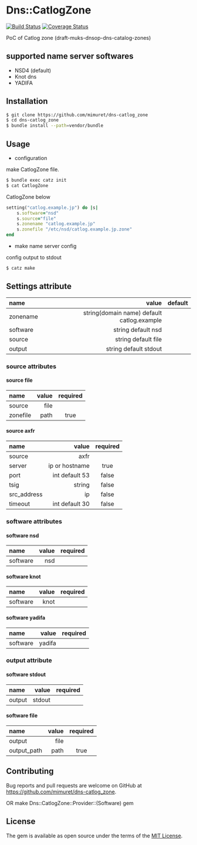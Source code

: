 # Dns::CatlogZone
[![Build Status](https://travis-ci.org/mimuret/dns-catlog_zone.svg?branch=master)](https://travis-ci.org/mimuret/dns-catlog_zone)
[![Coverage Status](https://coveralls.io/repos/github/mimuret/dns-catlog_zone/badge.svg?branch=master)](https://coveralls.io/github/mimuret/dns-catlog_zone?branch=master)

PoC of Catlog zone (draft-muks-dnsop-dns-catalog-zones)
 
## supported name server softwares
* NSD4 (default)
* Knot dns
* YADIFA

## Installation

```bash
$ git clone https://github.com/mimuret/dns-catlog_zone
$ cd dns-catlog_zone
$ bundle install --path=vendor/bundle
```

## Usage

+ configuration

make CatlogZone file.

```bash
$ bundle exec catz init
$ cat CatlogZone
```

CatlogZone below
```ruby
setting("catlog.example.jp") do |s|
	s.software="nsd"
	s.source="file"
	s.zonename "catlog.example.jp"
	s.zonefile "/etc/nsd/catlog.example.jp.zone"
end
````

+ make name server config

config output to stdout
```bash
$ catz make
```


## Settings attribute
| name | value | default |
|:-----------|------------:|:------------:|
|zonename|string(domain name) default catlog.example||
|software|string default nsd||
|source|string default file||
|output|string default stdout||

### source attributes
#### source file
| name | value | required |
|:-----------|------------:|:------------:|
|source|file||
|zonefile|path|true|

#### source axfr
| name | value | required |
|:-----------|------------:|:------------:|
|source|axfr||
|server|ip or hostname|true|
|port|int default 53|false|
|tsig|string|false|
|src_address|ip|false|
|timeout|int default 30|false|

### software attributes
#### software nsd
| name | value | required |
|:-----------|------------:|:------------:|
|software|nsd||

#### software knot
| name | value | required |
|:-----------|------------:|:------------:|
|software|knot||

#### software yadifa
| name | value | required |
|:-----------|------------:|:------------:|
|software|yadifa||

### output attribute
#### software stdout
| name | value | required |
|:-----------|------------:|:------------:|
|output|stdout||

#### software file
| name | value | required |
|:-----------|------------:|:------------:|
|output|file||
|output_path|path|true|

## Contributing

Bug reports and pull requests are welcome on GitHub at https://github.com/mimuret/dns-catlog_zone.

OR make Dns::CatlogZone::Provider::(Software) gem


## License

The gem is available as open source under the terms of the [MIT License](http://opensource.org/licenses/MIT).

